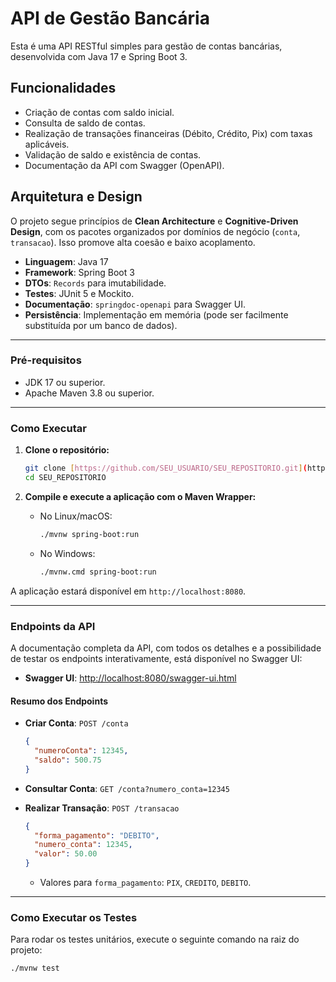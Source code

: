 # API de Gestão Bancária

Esta é uma API RESTful simples para gestão de contas bancárias, desenvolvida com Java 17 e Spring Boot 3.

## Funcionalidades

* Criação de contas com saldo inicial.
* Consulta de saldo de contas.
* Realização de transações financeiras (Débito, Crédito, Pix) com taxas aplicáveis.
* Validação de saldo e existência de contas.
* Documentação da API com Swagger (OpenAPI).

## Arquitetura e Design

O projeto segue princípios de **Clean Architecture** e **Cognitive-Driven Design**, com os pacotes organizados por domínios de negócio (`conta`, `transacao`). Isso promove alta coesão e baixo acoplamento.

* **Linguagem**: Java 17
* **Framework**: Spring Boot 3
* **DTOs**: `Records` para imutabilidade.
* **Testes**: JUnit 5 e Mockito.
* **Documentação**: `springdoc-openapi` para Swagger UI.
* **Persistência**: Implementação em memória (pode ser facilmente substituída por um banco de dados).

---

### Pré-requisitos

* JDK 17 ou superior.
* Apache Maven 3.8 ou superior.

---

### Como Executar

1.  **Clone o repositório:**
    ```bash
    git clone [https://github.com/SEU_USUARIO/SEU_REPOSITORIO.git](https://github.com/SEU_USUARIO/SEU_REPOSITORIO.git)
    cd SEU_REPOSITORIO
    ```

2.  **Compile e execute a aplicação com o Maven Wrapper:**
    * No Linux/macOS:
        ```bash
        ./mvnw spring-boot:run
        ```
    * No Windows:
        ```bash
        ./mvnw.cmd spring-boot:run
        ```

A aplicação estará disponível em `http://localhost:8080`.

---

### Endpoints da API

A documentação completa da API, com todos os detalhes e a possibilidade de testar os endpoints interativamente, está disponível no Swagger UI:

* **Swagger UI**: [http://localhost:8080/swagger-ui.html](http://localhost:8080/swagger-ui.html)

#### Resumo dos Endpoints

* **Criar Conta**: `POST /conta`
    ```json
    {
      "numeroConta": 12345,
      "saldo": 500.75
    }
    ```

* **Consultar Conta**: `GET /conta?numero_conta=12345`

* **Realizar Transação**: `POST /transacao`
    ```json
    {
      "forma_pagamento": "DEBITO",
      "numero_conta": 12345,
      "valor": 50.00
    }
    ```
    * Valores para `forma_pagamento`: `PIX`, `CREDITO`, `DEBITO`.

---

### Como Executar os Testes

Para rodar os testes unitários, execute o seguinte comando na raiz do projeto:

```bash
./mvnw test
```
